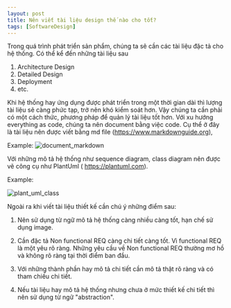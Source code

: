 ```yaml
---
layout: post
title: Nên viết tài liệu design thế nào cho tốt?
tags: [SoftwareDesign]
---
```


Trong quá trình phát triển sản phẩm, chúng ta sẽ cần các tài liệu đặc tả cho hệ thống. Có thể kể đến những tài liệu sau
1. Architecture Design
2. Detailed Design 
3. Deployment 
4. etc. 

Khi hệ thống hay ứng dụng được phát triển trong một thời gian dài thì lượng tài liệu sẽ càng phức tạp, trở nên khó kiểm soát hơn.
Vậy chúng ta cần phải có một cách thức, phương pháp để quản lý tài liệu tốt hơn. Với xu hướng everything as code, chúng ta nên 
document bằng việc code. Cụ thể ở đây là tài liệu nên được viết bằng md file (https://www.markdownguide.org),

Example: 
![document_markdown](https://mdg.imgix.net/assets/images/markdown-flowchart.png?auto=format&fit=clip&q=40&w=1080)

Với những mô tả hệ thống như sequence diagram, class diagram nên được vẽ công cụ như PlantUml ( https://plantuml.com).

Example:

![plant_uml_class](https://plantuml.com/imgw/img-9b1cb0ddb170053e36145d970c2973fc.png)

Ngoài ra khi viết tài liệu thiết kế cần chú ý những điểm sau:

1. Nên sử dụng từ ngữ mô tả hệ thống càng nhiều càng tốt, hạn chế sử dụng image.

2. Cần đặc tả Non functional REQ càng chi tiết càng tốt. Vì functional REQ là một yêu rõ ràng. Những yêu cầu về Non functional REQ thường 
mơ hồ và không rõ ràng tại thời điểm ban đầu.

3. Với những thành phần hay mô tả chi tiết cần mô tả thật rõ ràng và có tham chiếu chi tiết.

4. Nếu tài liệu hay mô tả hệ thống nhưng chưa ở mức thiết kế chi tiết thì nên sử dụng từ ngữ "abstraction".
